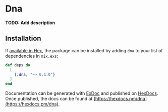 # Dna

**TODO: Add description**

## Installation

If [available in Hex](https://hex.pm/docs/publish), the package can be installed
by adding `dna` to your list of dependencies in `mix.exs`:

```elixir
def deps do
  [
    {:dna, "~> 0.1.0"}
  ]
end
```

Documentation can be generated with [ExDoc](https://github.com/elixir-lang/ex_doc)
and published on [HexDocs](https://hexdocs.pm). Once published, the docs can
be found at [https://hexdocs.pm/dna](https://hexdocs.pm/dna).

